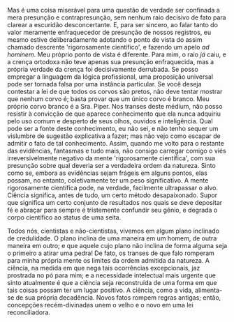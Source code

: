 Mas é uma coisa miserável para uma questão de verdade ser confinada a mera presunção e contrapresunção, sem nenhum raio decisivo de fato para clarear a escuridão desconcertante. E, para ser sincero, ao falar tanto do valor meramente enfraquecedor de presunção de nossos registros, eu mesmo estive deliberadamente adotando o ponto de vista do assim chamado descrente 'rigorosamente científico', e fazendo um apelo _ad hominem_. Meu próprio ponto de vista é diferente. Para mim, o raio _já_ caiu, e a crença ortodoxa não teve apenas sua presunção enfraquecida, mas a própria verdade da crença foi decisivamente derrubada. Se posso empregar a linguagem da lógica profissional, uma proposição universal pode ser tornada falsa por uma instância particular. Se você deseja contestar a lei de que todos os corvos são pretos, não deve tentar mostrar que nenhum corvo é; basta provar que um único corvo é branco. Meu próprio corvo branco é a Sra. Piper. Nos transes deste médium, não posso resistir à convicção de que aparece conhecimento que ela nunca adquiriu pelo uso comum e desperto de seus olhos, ouvidos e inteligência. Qual pode ser a fonte deste conhecimento, eu não sei, e não tenho sequer um vislumbre de sugestão explicativa a fazer; mas não vejo como escapar de admitir o fato de tal conhecimento. Assim, quando me volto para o restante das evidências, fantasmas e tudo mais, não consigo carregar comigo o viés irreversivelmente negativo da mente 'rigorosamente científica', com sua presunção sobre qual deveria ser a verdadeira ordem da natureza. Sinto como se, embora as evidências sejam frágeis em alguns pontos, elas possam, no entanto, coletivamente ter um peso significativo. A mente rigorosamente científica pode, na verdade, facilmente ultrapassar o alvo. Ciência significa, antes de tudo, um certo método desapaixonado. Supor que significa um certo conjunto de resultados nos quais se deve depositar fé e abraçar para sempre é tristemente confundir seu gênio, e degrada o corpo científico ao status de uma seita.

Todos nós, cientistas e não-cientistas, vivemos em algum plano inclinado de credulidade. O plano inclina de uma maneira em um homem, de outra maneira em outro; e que aquele cujo plano não inclina de forma alguma seja o primeiro a atirar uma pedra! De fato, os transes de que falo romperam para minha própria mente os limites da ordem admitida da natureza. A ciência, na medida em que nega tais ocorrências excepcionais, jaz prostrada no pó para mim; e a necessidade intelectual mais urgente que sinto atualmente é que a ciência seja reconstruída de uma forma em que tais coisas possam ter um lugar positivo. A ciência, como a vida, alimenta-se de sua própria decadência. Novos fatos rompem regras antigas; então, concepções recém-divinadas unem o velho e o novo em uma lei reconciliadora.